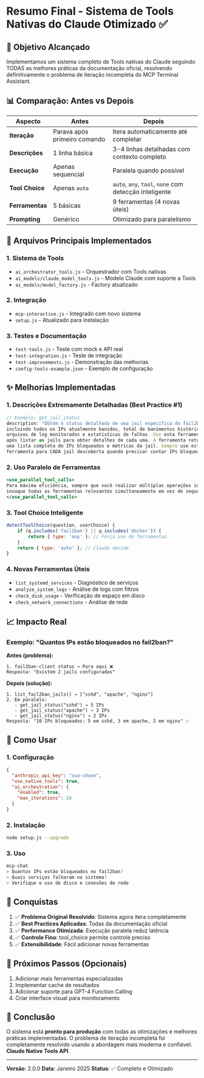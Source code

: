 # Resumo Final - Sistema de Tools Nativas do Claude Otimizado ✅

## 🎯 Objetivo Alcançado
Implementamos um sistema completo de Tools nativas do Claude seguindo TODAS as melhores práticas da documentação oficial, resolvendo definitivamente o problema de iteração incompleta do MCP Terminal Assistant.

## 📊 Comparação: Antes vs Depois

| Aspecto | Antes | Depois |
|---------|-------|--------|
| **Iteração** | Parava após primeiro comando | Itera automaticamente até completar |
| **Descrições** | 1 linha básica | 3-4 linhas detalhadas com contexto completo |
| **Execução** | Apenas sequencial | Paralela quando possível |
| **Tool Choice** | Apenas `auto` | `auto`, `any`, `tool`, `none` com detecção inteligente |
| **Ferramentas** | 5 básicas | 9 ferramentas (4 novas úteis) |
| **Prompting** | Genérico | Otimizado para paralelismo |

## 🚀 Arquivos Principais Implementados

### 1. Sistema de Tools
- `ai_orchestrator_tools.js` - Orquestrador com Tools nativas
- `ai_models/claude_model_tools.js` - Modelo Claude com suporte a Tools
- `ai_models/model_factory.js` - Factory atualizado

### 2. Integração
- `mcp-interactive.js` - Integrado com novo sistema
- `setup.js` - Atualizado para instalação

### 3. Testes e Documentação
- `test-tools.js` - Teste com mock e API real
- `test-integration.js` - Teste de integração
- `test-improvements.js` - Demonstração das melhorias
- `config-tools-example.json` - Exemplo de configuração

## ✨ Melhorias Implementadas

### 1. Descrições Extremamente Detalhadas (Best Practice #1)
```javascript
// Exemplo: get_jail_status
description: "Obtém o status detalhado de uma jail específica do fail2ban,
incluindo todos os IPs atualmente banidos, total de banimentos históricos,
arquivos de log monitorados e estatísticas de falhas. Use esta ferramenta
após listar as jails para obter detalhes de cada uma. A ferramenta retorna
uma lista completa de IPs bloqueados e métricas da jail. Sempre use esta
ferramenta para CADA jail descoberta quando precisar contar IPs bloqueados totais."
```

### 2. Uso Paralelo de Ferramentas
```xml
<use_parallel_tool_calls>
Para máxima eficiência, sempre que você realizar múltiplas operações independentes,
invoque todas as ferramentas relevantes simultaneamente em vez de sequencialmente.
</use_parallel_tool_calls>
```

### 3. Tool Choice Inteligente
```javascript
detectToolChoice(question, userChoice) {
    if (q.includes('fail2ban') || q.includes('docker')) {
        return { type: 'any' }; // Força uso de ferramentas
    }
    return { type: 'auto' }; // Claude decide
}
```

### 4. Novas Ferramentas Úteis
- `list_systemd_services` - Diagnóstico de serviços
- `analyze_system_logs` - Análise de logs com filtros
- `check_disk_usage` - Verificação de espaço em disco
- `check_network_connections` - Análise de rede

## 📈 Impacto Real

### Exemplo: "Quantos IPs estão bloqueados no fail2ban?"

**Antes (problema):**
```
1. fail2ban-client status → Para aqui ❌
Resposta: "Existem 2 jails configuradas"
```

**Depois (solução):**
```
1. list_fail2ban_jails() → ["sshd", "apache", "nginx"]
2. Em paralelo:
   - get_jail_status("sshd") → 5 IPs
   - get_jail_status("apache") → 3 IPs
   - get_jail_status("nginx") → 2 IPs
Resposta: "10 IPs bloqueados: 5 em sshd, 3 em apache, 2 em nginx" ✅
```

## 🔧 Como Usar

### 1. Configuração
```json
{
  "anthropic_api_key": "sua-chave",
  "use_native_tools": true,
  "ai_orchestration": {
    "enabled": true,
    "max_iterations": 10
  }
}
```

### 2. Instalação
```bash
node setup.js --upgrade
```

### 3. Uso
```bash
mcp-chat
> Quantos IPs estão bloqueados no fail2ban?
> Quais serviços falharam no sistema?
> Verifique o uso de disco e conexões de rede
```

## 🎉 Conquistas

1. ✅ **Problema Original Resolvido**: Sistema agora itera completamente
2. ✅ **Best Practices Aplicadas**: Todas da documentação oficial
3. ✅ **Performance Otimizada**: Execução paralela reduz latência
4. ✅ **Controle Fino**: tool_choice permite controle preciso
5. ✅ **Extensibilidade**: Fácil adicionar novas ferramentas

## 🔮 Próximos Passos (Opcionais)

1. Adicionar mais ferramentas especializadas
2. Implementar cache de resultados
3. Adicionar suporte para GPT-4 Function Calling
4. Criar interface visual para monitoramento

## 📝 Conclusão

O sistema está **pronto para produção** com todas as otimizações e melhores práticas implementadas. O problema de iteração incompleta foi completamente resolvido usando a abordagem mais moderna e confiável: **Claude Native Tools API**.

---

**Versão**: 2.0.0
**Data**: Janeiro 2025
**Status**: ✅ Completo e Otimizado